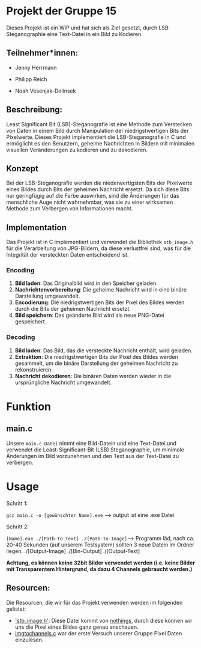 # Projekt der Gruppe 15

Dieses Projekt ist ein WIP und hat sich als Ziel gesetzt, durch LSB Steganographie eine Text-Datei in ein Bild zu Kodieren.

## Teilnehmer*innen:

- Jenny Herrmann

- Philipp Reich 

- Noah Vesenjak-Dolinsek

## Beschreibung:

Least Significant Bit (LSB)-Steganografie ist eine Methode zum Verstecken von Daten in einem Bild durch Manipulation der niedrigstwertigen Bits der Pixelwerte. Dieses Projekt implementiert die LSB-Steganografie in C und ermöglicht es den Benutzern, geheime Nachrichten in Bildern mit minimalen visuellen Veränderungen zu kodieren und zu dekodieren.

## Konzept

Bei der LSB-Steganografie werden die niederwertigsten Bits der Pixelwerte eines Bildes durch Bits der geheimen Nachricht ersetzt. Da sich diese Bits nur geringfügig auf die Farbe auswirken, sind die Änderungen für das menschliche Auge nicht wahrnehmbar, was sie zu einer wirksamen Methode zum Verbergen von Informationen macht.

## Implementation

Das Projekt ist in C implementiert und verwendet die Bibliothek `stb_image.h` für die Verarbeitung von JPG-Bildern, da diese verlustfrei sind, was für die Integrität der versteckten Daten entscheidend ist.

### Encoding 

1. **Bild laden**: Das Originalbild wird in den Speicher geladen.
2. **Nachrichtenvorbereitung**: Die geheime Nachricht wird in eine binäre Darstellung umgewandelt.
3. **Encodierung**: Die niedrigstwertigen Bits der Pixel des Bildes werden durch die Bits der geheimen Nachricht ersetzt.
4. **Bild speichern**: Das geänderte Bild wird als neue PNG-Datei gespeichert.

### Decoding 

1. **Bild laden**: Das Bild, das die versteckte Nachricht enthält, wird geladen.
2. **Extraktion**: Die niedrigstwertigen Bits der Pixel des Bildes werden gesammelt, um die binäre Darstellung der geheimen Nachricht zu rekonstruieren.
3. **Nachricht dekodieren**: Die binären Daten werden wieder in die ursprüngliche Nachricht umgewandelt.



# Funktion

## main.c

Unsere `main.c-Datei` nimmt eine Bild-Datein und eine Text-Datei und verwendet die Least-Significant-Bit (LSB) Steganographie, um minimale Änderungen im Bild vorzunehmen und den Text aus der Text-Datei zu verbergen.

# Usage

Schritt 1:

`gcc main.c -o [gewünschter Name].exe` --> output ist eine .exe Datei

Schritt 2: 

`[Name].exe ./[Path-To-Text] ./[Path-To-Image]`--> Programm läd, nach ca. 20-40 Sekunden (auf unserem Testsystem) sollten 3 neue Datein im Ordner liegen. ./[Output-Image] ./[Bin-Output] ./[Output-Text]

**Achtung, es können keine 32bit Bilder verwendet werden (i.e. keine Bilder mit Transparentem Hintergrund, da dazu 4 Channels gebraucht werden.)**

## Resourcen:

Die Resourcen, die wir für das Projekt verwenden werden im folgenden gelistet:

- ['stb_image.h'](https://github.com/nothings/stb): Diese Datei kommt von [nothings](https://twitter.com/nothings), durch diese können wir uns die Pixel eines Bildes ganz genau anschauen.
- [imgtochannels.c](NhVk-Workspace/imgtochannels.c) war der erste Versuch unserer Gruppe Pixel Daten einzulesen. 
